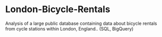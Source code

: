 # London-Bicycle-Rentals
Analysis of a large public database containing data about bicycle rentals from cycle stations within London, England.. (SQL, BigQuery)

